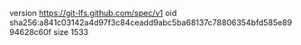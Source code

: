 version https://git-lfs.github.com/spec/v1
oid sha256:a841c03142a4d97f3c84ceadd9abc5ba68137c78806354bfd585e8994628c60f
size 1533
